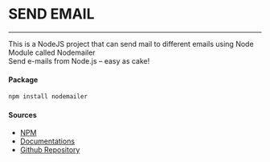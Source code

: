 # SEND EMAIL
______________________
This is a NodeJS project that can send mail to different emails using Node Module called Nodemailer  
Send e-mails from Node.js – easy as cake!
  
#### Package
````cmd
npm install nodemailer
````
#### Sources
* [NPM](https://www.npmjs.com/package/nodemailer)
* [Documentations](https://nodemailer.com/about/)
* [Github Repository](https://github.com/nodemailer/nodemailer/)
